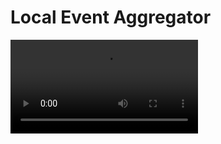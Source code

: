 # Local Event Aggregator

<video controls src=".github/Video/Local Event Aggregator Demo.mp4" title="Demo"></video>

